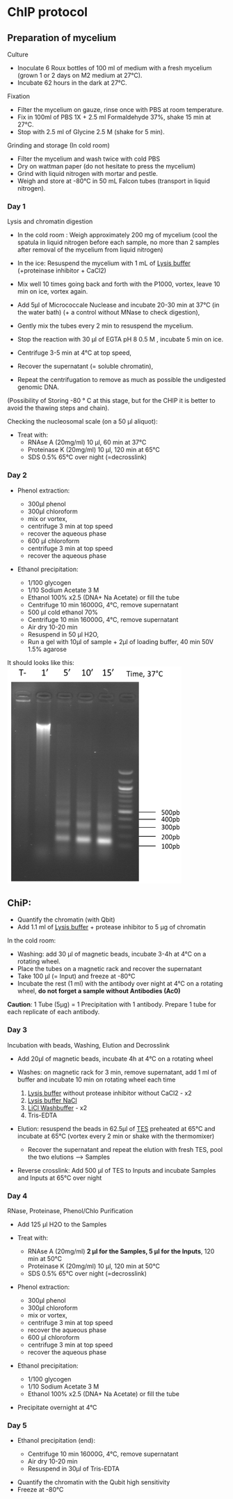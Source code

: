 # ChIP protocol


## Preparation of mycelium

Culture
- Inoculate 6 Roux bottles of 100 ml of medium with a fresh mycelium (grown 1 or 2 days on M2 medium at 27°C).
- Incubate 62 hours in the dark at 27°C.

Fixation
- Filter the mycelium on gauze, rinse once with PBS at room temperature.
- Fix in 100ml of PBS 1X + 2.5 ml Formaldehyde 37%, shake 15 min at 27°C. 
- Stop with 2.5 ml of Glycine 2.5 M (shake for 5 min).

Grinding and storage (In cold room)
- Filter the mycelium and wash twice with cold PBS
- Dry on wattman paper (do not hesitate to press the mycelium)
- Grind with liquid nitrogen with mortar and pestle. 
- Weigh and store at -80°C in 50 mL Falcon tubes (transport in liquid nitrogen).

 

### Day 1

Lysis and chromatin digestion 

- In the cold room : Weigh approximately 200 mg of mycelium (cool the spatula in liquid nitrogen before each sample, no more than 2 samples after removal of the mycelium from liquid nitrogen)
- In the ice: Resuspend the mycelium with 1 mL of [Lysis buffer](Lysis_Buffer.md) (+proteinase inhibitor + CaCl2)
- Mix well 10 times going back and forth with the P1000, vortex, leave 10 min on ice, vortex again.
- Add 5μl of Micrococcale Nuclease and incubate 20-30 min at 37°C (in the water bath) (+ a control without MNase to check digestion), 
- Gently mix the tubes every 2 min to resuspend the mycelium.
- Stop the reaction with 30 μl of EGTA pH 8 0.5 M , incubate 5 min on ice.

- Centrifuge 3-5 min at 4°C at top speed, 
- Recover the supernatant (= soluble chromatin), 
- Repeat the centrifugation to remove as much as possible the undigested genomic DNA.

(Possibility of Storing -80 ° C at this stage, but for the CHIP it is better to avoid the thawing steps and chain).


Checking the nucleosomal scale (on a 50 µl aliquot):

* Treat with:
     + RNAse A (20mg/ml) 10 μl, 60 min at 37°C
     + Proteinase K (20mg/ml) 10 μl, 120 min at 65°C
     + SDS 0.5% 65°C over night (=decrosslink)





### Day 2

* Phenol extraction:

     + 300μl phenol
     + 300μl chloroform 
     + mix or vortex, 
     + centrifuge 3 min at top speed
     + recover the aqueous phase
     + 600 μl chloroform
     + centrifuge 3 min at top speed
     + recover the aqueous phase

* Ethanol precipitation:

     + 1/100 glycogen
     + 1/10 Sodium Acetate 3 M
     + Ethanol 100% x2.5 (DNA+ Na Acetate) or fill the tube
     + Centrifuge 10 min 16000G, 4°C, remove supernatant
     + 500 μl cold ethanol 70% 
     + Centrifuge 10 min 16000G, 4°C, remove supernatant
     + Air dry 10-20 min
     + Resuspend in 50 μl H2O, 
     + Run a gel with 10μl of sample + 2μl of loading buffer, 40 min 50V 1.5% agarose



It should looks like this:
<img src="Pictures/chromatin_ladder.png" width="400" height="500">
 

 


 

 

## ChiP:

- Quantify the chromatin (with Qbit)
- Add 1.1 ml of [Lysis buffer](Lysis_Buffer.md) + protease inhibitor to 5 μg of chromatin


In the cold room:

- Washing: add 30 μl of magnetic beads,  incubate 3-4h at 4°C on a rotating wheel.
- Place the tubes on a magnetic rack and recover the supernatant
- Take 100 μl (= Input) and freeze at -80°C
- Incubate the rest (1 ml) with the antibody over night at 4°C on a rotating wheel, **do not forget a sample without Antibodies (Ac0)**

 

**Caution**: 1 Tube (5μg) = 1 Precipitation with 1 antibody. Prepare 1 tube for each replicate of each antibody.

 

### Day 3

Incubation with beads, Washing, Elution and Decrosslink

- Add 20μl of magnetic beads, incubate 4h at 4°C on a rotating wheel

- Washes: on magnetic rack for 3 min, remove supernatant, add 1 ml of buffer and incubate 10 min on rotating wheel each time
    1. [Lysis buffer](Lysis_Buffer.md) without protease inhibitor without CaCl2 - x2
    2. [Lysis buffer NaCl](Lysis_Buffer_500.md)
    3. [LiCl Washbuffer](LiCl_Buffer.md) - x2
    4. Tris-EDTA
  

- Elution: resuspend the beads in 62.5μl of [TES](TES.md) preheated at 65°C and incubate at 65°C (vortex every 2 min or shake with the thermomixer)
    - Recover the supernatant and repeat the elution with fresh TES, pool the two elutions --> Samples

- Reverse crosslink:  Add 500 μl of TES to Inputs and incubate Samples and Inputs at 65°C over night




### Day 4

RNase, Proteinase, Phenol/Chlo Purification

- Add 125 μl H2O to the Samples

* Treat with:

     + RNAse A (20mg/ml) **2 μl for the Samples, 5 µl for the Inputs**, 120 min at 50°C
     + Proteinase K (20mg/ml) 10 μl, 120 min at 50°C
     + SDS 0.5% 65°C over night (=decrosslink)
     
* Phenol extraction:

     + 300μl phenol
     + 300μl chloroform 
     + mix or vortex, 
     + centrifuge 3 min at top speed
     + recover the aqueous phase
     + 600 μl chloroform
     + centrifuge 3 min at top speed
     + recover the aqueous phase

* Ethanol precipitation:

     + 1/100 glycogen
     + 1/10 Sodium Acetate 3 M
     + Ethanol 100% x2.5 (DNA+ Na Acetate) or fill the tube
- Precipitate overnight at 4°C
 

### Day 5

 
* Ethanol precipitation (end):

     + Centrifuge 10 min 16000G, 4°C, remove supernatant
     + Air dry 10-20 min
     + Resuspend in 30μl of Tris-EDTA 

- Quantify the chromatin with the Qubit high sensitivity
- Freeze at -80°C

